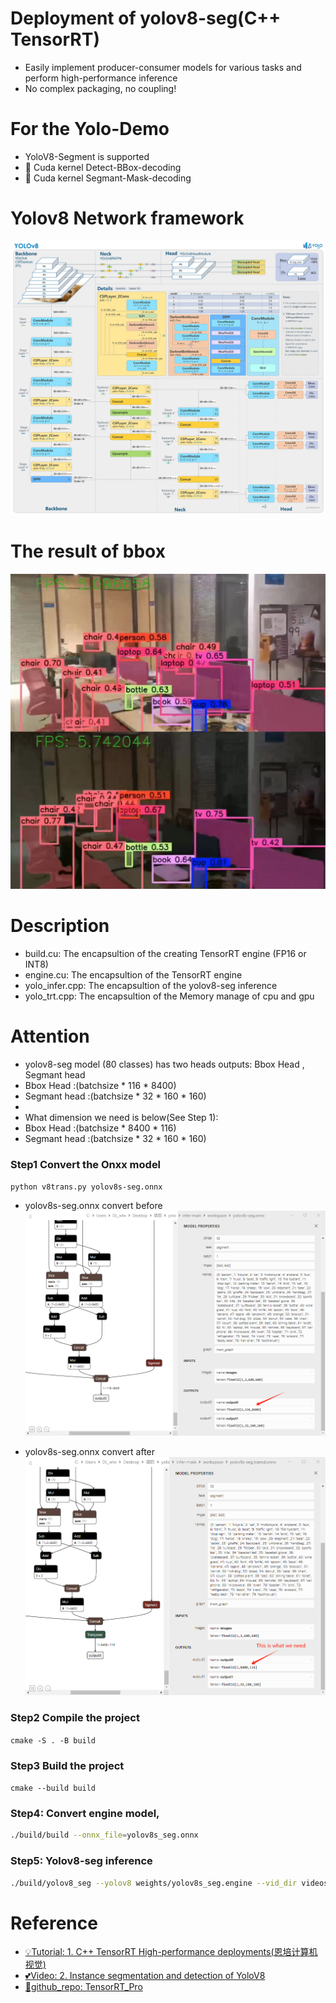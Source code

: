 # Deployment of yolov8-seg(C++ TensorRT)
- Easily implement producer-consumer models for various tasks and perform high-performance inference
- No complex packaging, no coupling!

# For the Yolo-Demo
- YoloV8-Segment is supported
- 🚀 Cuda kernel Detect-BBox-decoding
- 🚀 Cuda kernel Segmant-Mask-decoding 

# Yolov8 Network framework
![](yolov8.png)

# The result of bbox
![](Result.jpg)

# Description
- build.cu: The encapsultion of the creating TensorRT engine (FP16 or INT8)
- engine.cu: The encapsultion of the TensorRT engine
- yolo_infer.cpp: The encapsultion of the yolov8-seg inference
- yolo_trt.cpp: The encapsultion of the Memory manage of cpu and gpu

# Attention
- yolov8-seg model (80 classes) has two heads outputs: Bbox Head , Segmant head
- Bbox Head :(batchsize * 116 * 8400)
- Segmant head :(batchsize * 32 * 160 * 160)        
-
- What dimension we need is below(See Step 1):
- Bbox Head :(batchsize * 8400 * 116)
- Segmant head :(batchsize * 32 * 160 * 160) 

### Step1 Convert the Onxx model
`python v8trans.py yolov8s-seg.onnx`

- yolov8s-seg.onnx convert before
![](yolov8_seg_before.png)

- yolov8s-seg.onnx convert after
![](yolov8_seg_after.png)


### Step2 Compile the project
`cmake -S . -B build`
### Step3 Build the project
`cmake --build build`
### Step4: Convert engine model, 
```bash
./build/build --onnx_file=yolov8s_seg.onnx
```
### Step5: Yolov8-seg inference
```bash
./build/yolov8_seg --yolov8 weights/yolov8s_seg.engine --vid_dir videos/
```

# Reference
- [💡Tutorial: 1. C++ TensorRT High-performance deployments(恩培计算机视觉)](https://enpeicv.com/)
- [💕Video: 2. Instance segmentation and detection of YoloV8](https://www.bilibili.com/video/BV1SY4y1C7E2)
- [🌻github_repo: TensorRT_Pro](https://github.com/shouxieai/tensorRT_Pro)

